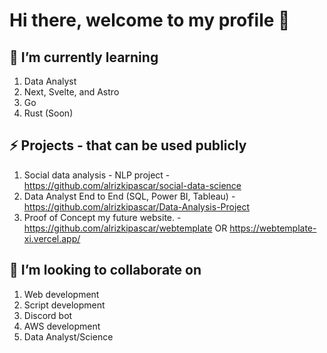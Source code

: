 # Hi there, welcome to my profile 👋

## 🌱 I’m currently learning
1. Data Analyst
2. Next, Svelte, and Astro
3. Go
4. Rust (Soon)

## ⚡ Projects - that can be used publicly
1. Social data analysis - NLP project - https://github.com/alrizkipascar/social-data-science
2. Data Analyst End to End (SQL, Power BI, Tableau) - https://github.com/alrizkipascar/Data-Analysis-Project
3. Proof of Concept my future website. - https://github.com/alrizkipascar/webtemplate OR https://webtemplate-xi.vercel.app/

## 👯 I’m looking to collaborate on
1. Web development
2. Script development
3. Discord bot
4. AWS development
5. Data Analyst/Science


<!--
**alrizkipascar/alrizkipascar** is a ✨ _special_ ✨ repository because its `README.md` (this file) appears on your GitHub profile.

Here are some ideas to get you started:

- 🔭 I’m currently working on ...
- 🌱 I’m currently learning ...
- 👯 I’m looking to collaborate on ...
- 🤔 I’m looking for help with ...
- 💬 Ask me about ...
- 📫 How to reach me: ...
- 😄 Pronouns: ...
- ⚡ Fun fact: ...
-->
